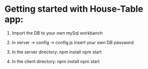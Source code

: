 # Getting started with House-Table app:

1.  Import the DB to your own mySql workbanch

2.  In server -> config -> config.js
    insert your own DB password

3.  In the server directory:
    npm install
    npm start

4.  In the client directory: 
    npm install
    npm start

